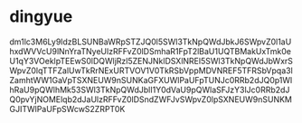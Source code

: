 # dingyue
dm1lc3M6Ly9ldzBLSUNBaWRpSTZJQ0l5SWl3TkNpQWdJbkJ6SWpvZ0l1aUhxdWVVcU9lNnYraTNyeUlzRFFvZ0lDSmhaR1FpT2lBaU1UQTBMakUxTmk0eU1qY3VOeklpTEEwS0lDQWljRzl5ZENJNklDSXlNREl5SWl3TkNpQWdJbWxrSWpvZ0lqTTFZalUwTkRrNExURTVOV1V0TkRSbVppMDVNREF5TFRSbVpqa3lZamhtWW1GaVpTSXNEUW9nSUNKaGFXUWlPaUFpTUNJc0RRb2dJQ0p1WlhRaU9pQWlhMk53SWl3TkNpQWdJblI1Y0dVaU9pQWlaSFJzY3lJc0RRb2dJQ0pvYjNOMElqb2dJaUlzRFFvZ0lDSndZWFJvSWpvZ0lpSXNEUW9nSUNKMGJITWlPaUFpSWcwS2ZRPT0K
